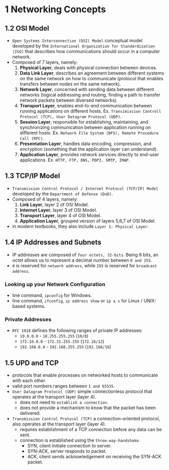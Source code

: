 # 1 Networking Concepts

## 1.2 OSI Model
- `Open Systems Interconnection (OSI) Model` conceptual model developed by the `International Organization for Standardization (ISO)` that describes how communications should occur in a computer network.
- Composed of 7 layers, namely:
    1. **Physical Layer**, deals with physical connection between devices.
    2. **Data Link Layer**, describes an agreement between different systems on the same network on how to communicate (protocol that enables transfers between nodes on the same network).
    3. **Network Layer**, concerned with sending data between different networks (logical addressing and routing, finding a path to transfer network packets between diversed networks).
    4. **Transport Layer**, enables end-to-end communication between running applications on different hosts. Ex. `Transimission Controll Protocol (TCP), User Datagram Protocol (UDP)`.
    5. **Session Layer**, responsible for establishing, maintaining, and synchronizing communication between application running on different hosts. Ex. `Network File System (NFS), Remote Procedure Call (RPC)`.
    6. **Presentation Layer**, handles data encoding, compression, and encryption (something that the application layer can understand).
    7. **Application Layer**, provides network services directly to end-user applications. Ex. `HTTP, FTP, DNS, POP3, SMTP, IMAP`.

## 1.3 TCP/IP Model
- `Transmission Control Protocol / Internet Protocol (TCP/IP) Model` developed by the `Department of Defense (DoD)`.
- Composed of 4 layers, namely:
    1. **Link Layer**, layer 2 of OSI Model.
    2. **Internet Layer**, layer 3 of OSI Model.
    3. **Transport Layer**, layer 4 of OSI Model.
    4. **Application Layer**, grouped version of layers 5,6,7 of OSI Model.
- in modern textbooks, they also include `Layer 1: Physical Layer`.

## 1.4 IP Addresses and Subnets
- IP addresses are composed of `four octets, 32-bits`. Being 8 bits, an octet allows us to represent a decimal number between `0 and 255`.
- `0` is reserved for `network address`, while `255` is reserved for `broadcast address`.

### Looking up your Network Configuration
- line command, `ipconfig` for Windows.
- line command, `ifconfig`, `ip address show` or `ip a s` for Linux / UNIX-based systems.

### Private Addresses
- `RFC 1918` defines the following ranges of private IP addresses:
    - `10.0.0.0` - `10.255.255.255` (`10/8`)
    - `172.16.0.0` - `172.31.255.255` (`172.16/12`)
    - `192.168.0.0` - `192.168.255.255` (`192.168/16`)

## 1.5 UPD and TCP
- protocols that enable processes on networked hosts to communicate with each other.
- valid port numbers ranges between `1 and 65535`.
- `User Datagram Protocol (UDP)` simple connectionless protocol that operates at the transport layer (layer 4).
    - does not need to `establish a connection`.
    - does not provide a mechanism to know that the packet has been delivered.
- `Transmission Control Protocol (TCP)` a connection-oriented protocol, also operates at the transport layer (layer 4).
    - requires establishment of a TCP connection before any data can be sent.
    - connection is established using the `three-way-handshake`.
        - SYN, client initiate connection to server.
        - SYN-ACK, server responds to packet.
        - ACK, client sends acknowledgement on receiving the SYN-ACK packet.